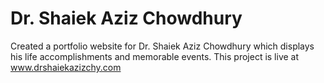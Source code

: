 # Dr. Shaiek Aziz Chowdhury

Created a portfolio website for Dr. Shaiek Aziz Chowdhury which displays his life accomplishments and memorable events.
This project is live at www.drshaiekazizchy.com

